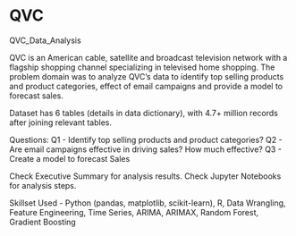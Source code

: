 # QVC
QVC_Data_Analysis

QVC is an American cable, satellite and broadcast television network with a flagship shopping channel specializing in televised home shopping. The problem domain was to analyze QVC’s data to identify top selling products and product categories, effect of email campaigns and provide a model to forecast sales.

Dataset has 6 tables (details in data dictionary), with 4.7+ million records after joining relevant tables.

Questions:
Q1 - Identify top selling products and product categories?
Q2 - Are email campaigns effective in driving sales? How much effective?
Q3 - Create a model to forecast Sales

Check Executive Summary for analysis results.
Check Jupyter Notebooks for analysis steps.

Skillset Used - Python (pandas, matplotlib, scikit-learn), R, Data Wrangling, Feature Engineering, Time Series, ARIMA, ARIMAX, Random Forest, Gradient Boosting
